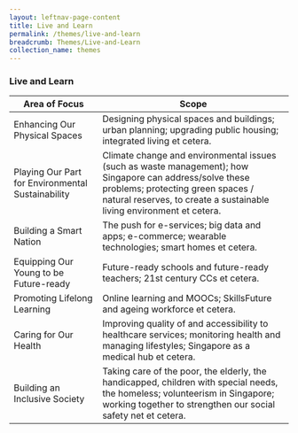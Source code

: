 ```yaml
---
layout: leftnav-page-content
title: Live and Learn
permalink: /themes/live-and-learn
breadcrumb: Themes/Live-and-Learn
collection_name: themes
---
```

### **Live and Learn**

Area of Focus|Scope
----|--------------------
Enhancing Our Physical Spaces	| Designing physical spaces and buildings; urban planning; upgrading public housing; integrated living et cetera.
Playing Our Part for Environmental Sustainability |	Climate change and environmental issues (such as waste management); how Singapore can address/solve these problems; protecting green spaces / natural reserves, to create a sustainable living environment et cetera.
Building a Smart Nation	| The push for e-services; big data and apps; e-commerce; wearable technologies; smart homes et cetera.
Equipping Our Young to be Future-ready | Future-ready schools and future-ready teachers; 21st century CCs et cetera.
Promoting Lifelong Learning	| Online learning and MOOCs; SkillsFuture and ageing workforce et cetera.
Caring for Our Health |	Improving quality of and accessibility to healthcare services; monitoring health and managing lifestyles; Singapore as a medical hub et cetera.
Building an Inclusive Society	| Taking care of the poor, the elderly, the handicapped, children with special needs, the homeless; volunteerism in Singapore; working together to strengthen our social safety net et cetera.
